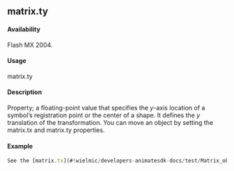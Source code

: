 ## matrix.ty

#### Availability

Flash MX 2004.

#### Usage

matrix.ty

#### Description

Property; a floating-point value that specifies the *y*-axis location of a symbol’s registration point or the center of a shape. It defines the *y* translation of the transformation.
You can move an object by setting the matrix.tx and matrix.ty properties.

#### Example

```javascript
See the [matrix.tx](#!wielmic/developers-animatesdk-docs/test/Matrix_object/matrix4.md) example.

```
